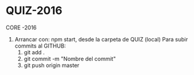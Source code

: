 # QUIZ-2016
CORE -2016
1) Arrancar con: npm start, desde la carpeta de QUIZ (local)
Para subir commits al GITHUB:
	1) git add .
	2) git commit -m "Nombre del commit"
	3) git push origin master

